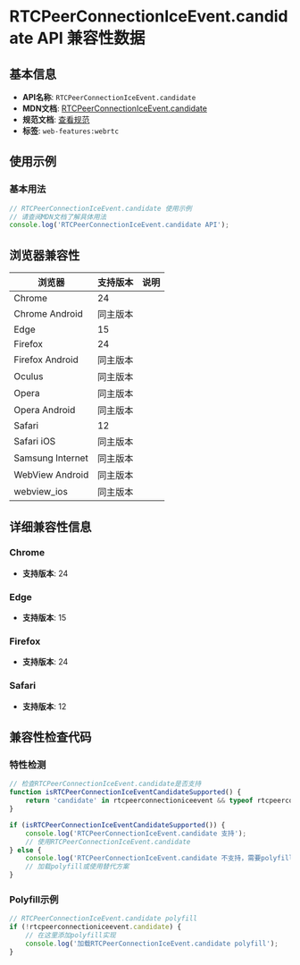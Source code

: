 # RTCPeerConnectionIceEvent.candidate API 兼容性数据

## 基本信息

- **API名称**: `RTCPeerConnectionIceEvent.candidate`
- **MDN文档**: [RTCPeerConnectionIceEvent.candidate](https://developer.mozilla.org/docs/Web/API/RTCPeerConnectionIceEvent/candidate)
- **规范文档**: [查看规范](https://w3c.github.io/webrtc-pc/#dom-rtcpeerconnectioniceevent-candidate)
- **标签**: `web-features:webrtc`

## 使用示例

### 基本用法

```javascript
// RTCPeerConnectionIceEvent.candidate 使用示例
// 请查阅MDN文档了解具体用法
console.log('RTCPeerConnectionIceEvent.candidate API');
```

## 浏览器兼容性

| 浏览器 | 支持版本 | 说明 |
|--------|----------|------|
| Chrome | 24 |  |
| Chrome Android | 同主版本 |  |
| Edge | 15 |  |
| Firefox | 24 |  |
| Firefox Android | 同主版本 |  |
| Oculus | 同主版本 |  |
| Opera | 同主版本 |  |
| Opera Android | 同主版本 |  |
| Safari | 12 |  |
| Safari iOS | 同主版本 |  |
| Samsung Internet | 同主版本 |  |
| WebView Android | 同主版本 |  |
| webview_ios | 同主版本 |  |

## 详细兼容性信息

### Chrome

- **支持版本**: 24

### Edge

- **支持版本**: 15

### Firefox

- **支持版本**: 24

### Safari

- **支持版本**: 12

## 兼容性检查代码

### 特性检测

```javascript
// 检查RTCPeerConnectionIceEvent.candidate是否支持
function isRTCPeerConnectionIceEventCandidateSupported() {
    return 'candidate' in rtcpeerconnectioniceevent && typeof rtcpeerconnectioniceevent.candidate === 'function';
}

if (isRTCPeerConnectionIceEventCandidateSupported()) {
    console.log('RTCPeerConnectionIceEvent.candidate 支持');
    // 使用RTCPeerConnectionIceEvent.candidate
} else {
    console.log('RTCPeerConnectionIceEvent.candidate 不支持，需要polyfill');
    // 加载polyfill或使用替代方案
}
```

### Polyfill示例

```javascript
// RTCPeerConnectionIceEvent.candidate polyfill
if (!rtcpeerconnectioniceevent.candidate) {
    // 在这里添加polyfill实现
    console.log('加载RTCPeerConnectionIceEvent.candidate polyfill');
}
```

